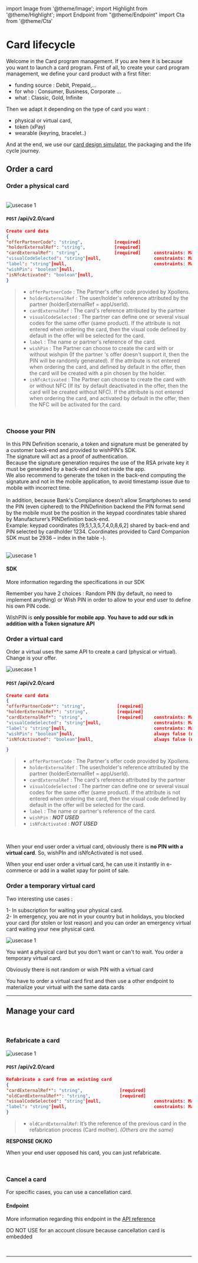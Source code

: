 import Image from '@theme/Image';
import Highlight from '@theme/Highlight';
import Endpoint from "@theme/Endpoint"
import Cta from '@theme/Cta'

# Card lifecycle

Welcome in the Card program management. 
If you are here it is because you want to launch a card program. First of all, to create your card program management, we define your card product with a first filter:
- funding source : Debit, Prepaid,...
- for who : Consumer, Business, Corporate ...
- what : Classic, Gold, Infinite

Then we adapt it depending on the type of card you want : 
- physical or virtual card, 
- token (xPay) 
- wearable (keyring, bracelet..)

And at the end, we use our [card design simulator](./your-card), the packaging and the life cycle journey.


## Order a card


### Order a physical card

<br/>

<Image src="docs/Card_Order.png" alt="usecase 1"/>

<br/>

#### ``` POST ``` /api/v2.0/card


```json
Create card data
{
"offerPartnerCode": "string",            [required] 
"holderExternalRef": "string",           [required] 
"cardExternalRef": "string",             [required]     constraints: Max 50 chars 
"visualCodeSelected": "string"┃null,                    constraints: Max 10 chars
"label": "string"┃null,                                 constraints: Max 50 chars 
"wishPin": "boolean"┃null,                              
"isNfcActivated": "boolean"┃null,                        
}
```

> - ``` offerPartnerCode ``` : The Partner's offer code provided by Xpollens. 
> - ``` holderExternalRef ``` : The user/holder's reference attributed by the partner (holderExternalRef = appUserId).
> - ``` cardExternalRef ``` : The card's reference attributed by the partner
> - ``` visualCodeSelected ``` : The partner can define one or several visual codes for the same offer (same product). If the attribute is not entered when ordering the card, then the visual code defined by default in the offer will be selected for the card.
>  - ``` label ``` : The name or partner's reference of the card.
>  - ``` wishPin ``` : The Partner can choose to create the card with or without wishpin (If the partner 's offer doesn't support it, then the PIN will be randomly generated). If the attribute is not entered when ordering the card, and defined by default in the offer, then the card will be created with a pin chosen by the holder.
> - ``` isNfcActivated ```  : The Partner can choose to create the card with or without NFC (If its' by default deactivated in the offer, then the card will be created without NFC). If the attribute is not entered when ordering the card, and activated by default in the offer, then the NFC will be activated for the card.

<br/>

<!--
More information regarding this endpoint in the [API reference](/api/CardFactory)
<Endpoint apiUrl="/v2.0/cardfactory" path="​/api​/v2.0​/card" method="post"/>
<Cta
  context="doc"
  ui="button"
  link="/api/CardFactory#post-/api/v2.0/card"
  label="Try it out"
/>
-->

### Choose your PIN

In this PIN Definition scenario, a token and signature must be generated by a customer back-end and provided to wishPIN's SDK.
<br/>
The signature will act as a proof of authentication.
<br/>
Because the signature generation requires the use of the RSA private key it must be generated by a back-end and not inside the app.
<br/>
We also recommend to generate the token in the back-end computing the signature and not in the mobile application, to avoid timestamp issue due to mobile with incorrect time. 
<br/>
<br/>
In addition, because Bank's Compliance doesn’t allow Smartphones to send the PIN (even ciphered) to the PINDefinition backend the PIN format send by the mobile must be the position in the keypad coordinates table shared by Manufacturer’s PINDefinition back-end.
<br/>
Example: keypad coordinates [9,5,1,3,5,7,4,0,8,6,2] shared by back-end and PIN selected by cardholder 1234.
Coordinates provided to Card Companion SDK must be 2936 – index in the table -). 
<br/>

<br/>

<Image src="docs/PIn_Define.png" alt="usecase 1"/>


#### SDK

<!--
More information regarding this sdk in the [Card Companion SDK](./CardCompanion_SDK.pdf)
-->

More information regarding the specifications in our SDK

<Highlight>
 
 Remember you have 2 choices : Random PIN (by default, no need to implement anything) or Wish PIN in order to allow to your end user to define his own PIN code. 
 
</Highlight>

<Highlight type="caution">
 
 WishPIN is <b class="term">only possible for mobile app</b>. <b class="term">You have to add our sdk in addition with a Token signature API</b>
 
</Highlight>


### Order a virtual card

Order a virtual uses the same API to create a card (physical or virtual). Change is your offer.

<Image src="docs/vCard_Order.png" alt="usecase 1"/>

<br/>

#### ``` POST ``` /api/v2.0/card


```json
Create card data
{
"offerPartnerCode*": "string",            [required] 
"holderExternalRef*": "string",           [required] 
"cardExternalRef*": "string",             [required]    constraints: Max 50 chars 
"visualCodeSelected": "string"┃null,                    constraints: Max 10 chars
"label": "string"┃null,                                 constraints: Max 50 chars 
"wishPin": "boolean"┃null,                              always false (not used)
"isNfcActivated": "boolean"┃null,                       always false (not used)

}
```

> - ``` offerPartnerCode ``` : The Partner's offer code provided by Xpollens. 
> - ``` holderExternalRef ``` : The user/holder's reference attributed by the partner (holderExternalRef = appUserId).
> - ``` cardExternalRef ``` : The card's reference attributed by the partner
> - ``` visualCodeSelected ``` : The partner can define one or several visual codes for the same offer (same product). If the attribute is not entered when ordering the card, then the visual code defined by default in the offer will be selected for the card.
> - ``` label ``` : The name or partner's reference of the card.
> - ``` wishPin ``` : ***NOT USED***
> - ``` isNfcActivated ```  : ***NOT USED***

<br/>

<Highlight type="caution">
 
 When your end user order a virtual card, obviously there is <b class="term">no PIN with a virtual card</b>. So, wishPIn and isNfcActivated is not used.
  
</Highlight>

<Highlight type="tip">
 
 When your end user order a virtual card, he can use it instantly in e-commerce or add in a wallet xpay for point of sale.
 
</Highlight>


### Order a temporary virtual card

Two interesting use cases :  
 
 1- In subscription for waiting your physical card.  
 2- In emergency, you are not in your country but in holidays, you blocked your card (for stolen or lost reason) and you can order an emergency virtual card waiting your new physical card.
 
<Image src="docs/Card_2_Order.png" alt="usecase 1"/>

<Highlight type="tip">
 
You want a physical card but you don't want or can't to wait. You order a temporary virtual card.
 
</Highlight>

<Highlight>
  
 Obviously there is not random or wish PIN with a virtual card

</Highlight>

<Highlight type="caution">
 
 You have to order a virtual card first and then use a other endpoint to materialize your virtual with the same data cards
 
</Highlight>

<!--
#### Endpoint
More information regarding this endpoint in the [API reference](/api/CardFactory)
<Endpoint apiUrl="/v2.0/cardfactory" path="​/api​/v2.0​/card" method="post"/>
-->

---

## Manage your card

<br/>

### Refabricate a card

<Image src="docs/Card_Refabricate.png" alt="usecase 1"/>

#### ``` POST ``` /api/v2.0/card

```json
Refabricate a card from an existing card
{
"cardExternalRef*": "string",              [required]    
"oldCardExternalRef*": "string",           [required] 
"visualCodeSelected": "string"┃null,                    constraints: Max 10 chars
"label": "string"┃null,                                 constraints: Max 50 chars 
}
```
> - ``` oldCardExternalRef ```: It’s the reference of the previous card in the refabrication process (Card mother).
_(Others are the same)_

**RESPONSE OK/KO**

<!--
#### Endpoint
<Endpoint apiUrl="/v2.0/cardfactory" path="/api​/v2.0​/card/refabricate" method="post"/>
-->

<Highlight type="tip">
 
 When your end user opposed his card, you can just refabricate.
 
</Highlight>

<br/>

### Cancel a card

For specific cases, you can use a cancellation card.

#### Endpoint

More information regarding this endpoint in the [API reference](/api/CardFactory)

<!--
<Endpoint apiUrl="/v2.0/cardfactory" path="/api/v2.0/card/{cardExternalRef}/cancel" method="patch"/>
-->

<Highlight type="caution">
 
 DO NOT USE for an account closure because cancellation card is embedded
 
</Highlight>

<br/>

---

<Cta
  context="doc"
  ui="button"
  link="/api/CardFactory"
  label="Try it out"
/>


